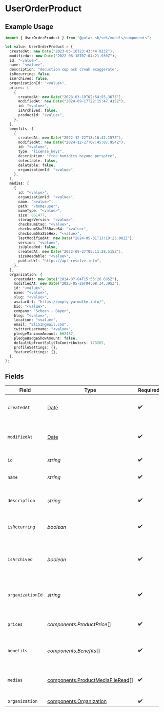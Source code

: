 # UserOrderProduct

## Example Usage

```typescript
import { UserOrderProduct } from "@polar-sh/sdk/models/components";

let value: UserOrderProduct = {
  createdAt: new Date("2023-03-16T23:43:44.923Z"),
  modifiedAt: new Date("2022-08-18T07:04:21.930Z"),
  id: "<value>",
  name: "<value>",
  description: "deduction cop ack creak exaggerate",
  isRecurring: false,
  isArchived: false,
  organizationId: "<value>",
  prices: [
    {
      createdAt: new Date("2023-03-10T02:54:55.367Z"),
      modifiedAt: new Date("2024-09-17T22:15:47.415Z"),
      id: "<value>",
      isArchived: false,
      productId: "<value>",
    },
  ],
  benefits: [
    {
      createdAt: new Date("2022-12-22T18:16:42.157Z"),
      modifiedAt: new Date("2024-12-27T07:45:07.954Z"),
      id: "<value>",
      type: "license_keys",
      description: "free humidity beyond perspire",
      selectable: false,
      deletable: false,
      organizationId: "<value>",
    },
  ],
  medias: [
    {
      id: "<value>",
      organizationId: "<value>",
      name: "<value>",
      path: "/home/user",
      mimeType: "<value>",
      size: 861477,
      storageVersion: "<value>",
      checksumEtag: "<value>",
      checksumSha256Base64: "<value>",
      checksumSha256Hex: "<value>",
      lastModifiedAt: new Date("2024-05-31T13:10:23.082Z"),
      version: "<value>",
      isUploaded: false,
      createdAt: new Date("2022-09-27T05:11:28.515Z"),
      sizeReadable: "<value>",
      publicUrl: "https://apt-resolve.info",
    },
  ],
  organization: {
    createdAt: new Date("2024-07-04T15:55:26.085Z"),
    modifiedAt: new Date("2023-05-26T04:08:34.395Z"),
    id: "<value>",
    name: "<value>",
    slug: "<value>",
    avatarUrl: "https://empty-yarmulke.info/",
    bio: "<value>",
    company: "Schoen - Bayer",
    blog: "<value>",
    location: "<value>",
    email: "Eli51@gmail.com",
    twitterUsername: "<value>",
    pledgeMinimumAmount: 662487,
    pledgeBadgeShowAmount: false,
    defaultUpfrontSplitToContributors: 173265,
    profileSettings: {},
    featureSettings: {},
  },
};
```

## Fields

| Field                                                                                         | Type                                                                                          | Required                                                                                      | Description                                                                                   |
| --------------------------------------------------------------------------------------------- | --------------------------------------------------------------------------------------------- | --------------------------------------------------------------------------------------------- | --------------------------------------------------------------------------------------------- |
| `createdAt`                                                                                   | [Date](https://developer.mozilla.org/en-US/docs/Web/JavaScript/Reference/Global_Objects/Date) | :heavy_check_mark:                                                                            | Creation timestamp of the object.                                                             |
| `modifiedAt`                                                                                  | [Date](https://developer.mozilla.org/en-US/docs/Web/JavaScript/Reference/Global_Objects/Date) | :heavy_check_mark:                                                                            | Last modification timestamp of the object.                                                    |
| `id`                                                                                          | *string*                                                                                      | :heavy_check_mark:                                                                            | The ID of the product.                                                                        |
| `name`                                                                                        | *string*                                                                                      | :heavy_check_mark:                                                                            | The name of the product.                                                                      |
| `description`                                                                                 | *string*                                                                                      | :heavy_check_mark:                                                                            | The description of the product.                                                               |
| `isRecurring`                                                                                 | *boolean*                                                                                     | :heavy_check_mark:                                                                            | Whether the product is a subscription tier.                                                   |
| `isArchived`                                                                                  | *boolean*                                                                                     | :heavy_check_mark:                                                                            | Whether the product is archived and no longer available.                                      |
| `organizationId`                                                                              | *string*                                                                                      | :heavy_check_mark:                                                                            | The ID of the organization owning the product.                                                |
| `prices`                                                                                      | *components.ProductPrice*[]                                                                   | :heavy_check_mark:                                                                            | List of prices for this product.                                                              |
| `benefits`                                                                                    | *components.Benefits*[]                                                                       | :heavy_check_mark:                                                                            | List of benefits granted by the product.                                                      |
| `medias`                                                                                      | [components.ProductMediaFileRead](../../models/components/productmediafileread.md)[]          | :heavy_check_mark:                                                                            | List of medias associated to the product.                                                     |
| `organization`                                                                                | [components.Organization](../../models/components/organization.md)                            | :heavy_check_mark:                                                                            | N/A                                                                                           |